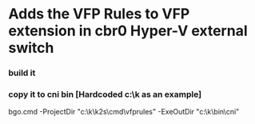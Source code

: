 <!--
SPDX-FileCopyrightText: © 2024 Siemens Healthineers AG

SPDX-License-Identifier: MIT
-->

# Adds the VFP Rules to VFP extension in cbr0 Hyper-V external switch 
### build it
### copy it to cni bin [Hardcoded c:\k as an example]
bgo.cmd -ProjectDir "c:\k\k2s\cmd\vfprules" -ExeOutDir "c:\k\bin\cni"